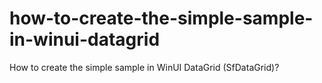 # how-to-create-the-simple-sample-in-winui-datagrid
How to create the simple sample in WinUI DataGrid (SfDataGrid)?
